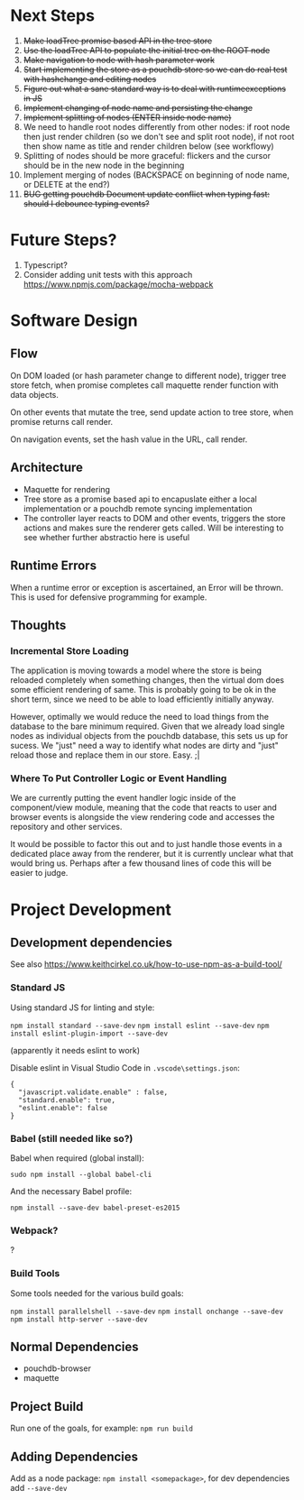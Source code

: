 # Next Steps

1. ~~Make loadTree promise based API in the tree store~~
2. ~~Use the loadTree API to populate the initial tree on the ROOT node~~
3. ~~Make navigation to node with hash parameter work~~
4. ~~Start implementing the store as a pouchdb store so we can do real test with hashchange and editing nodes~~
5. ~~Figure out what a sane standard way is to deal with runtimeexceptions in JS~~
6. ~~Implement changing of node name and persisting the change~~
7. ~~Implement splitting of nodes (ENTER inside node name)~~
8. We need to handle root nodes differently from other nodes: if root node then just render children (so we don't see and split root node), if not root then show name as title and render children below (see workflowy)
9. Splitting of nodes should be more graceful: flickers and the cursor should be in the new node in the beginning
8. Implement merging of nodes (BACKSPACE on beginning of node name, or DELETE at the end?)
10. ~~BUG getting pouchdb Document update conflict when typing fast: should I debounce typing events?~~

# Future Steps?

1. Typescript?
2. Consider adding unit tests with this approach https://www.npmjs.com/package/mocha-webpack


# Software Design

## Flow
On DOM loaded (or hash parameter change to different node), trigger tree store fetch, when promise completes call maquette render function with data objects.

On other events that mutate the tree, send update action to tree store, when promise returns call render.

On navigation events, set the hash value in the URL, call render.

## Architecture

- Maquette for rendering
- Tree store as a promise based api to encapuslate either a local implementation or a pouchdb remote syncing implementation
- The controller layer reacts to DOM and other events, triggers the store actions and makes sure the renderer gets called. Will be interesting to see whether further abstractio here is useful

## Runtime Errors

When a runtime error or exception is ascertained, an Error will be thrown. This is used for defensive programming for example.

## Thoughts

### Incremental Store Loading

The application is moving towards a model where the store is being reloaded completely when something changes, then the virtual dom does some efficient rendering of same. This is probably going to be ok in the short term, since we need to be able to load efficiently initially anyway.

However, optimally we would reduce the need to load things from the database to the bare minimum required. Given that we already load single nodes as individual objects from the pouchdb database, this sets us up for sucess. We "just" need a way to identify what nodes are dirty and "just" reload those and replace them in our store. Easy. ;|

### Where To Put Controller Logic or Event Handling

We are currently putting the event handler logic inside of the component/view module, meaning that the code that reacts to user and browser events is alongside the view rendering code and accesses the repository and other services. 

It would be possible to factor this out and to just handle those events in a dedicated place away from the renderer, but it is currently unclear what that would bring us. Perhaps after a few thousand lines of code this will be easier to judge.

# Project Development

## Development dependencies

See also https://www.keithcirkel.co.uk/how-to-use-npm-as-a-build-tool/

### Standard JS

Using standard JS for linting and style:

`npm install standard --save-dev`
`npm install eslint --save-dev`
`npm install eslint-plugin-import --save-dev`

(apparently it needs eslint to work)

Disable eslint in Visual Studio Code in `.vscode\settings.json`:

```
{
  "javascript.validate.enable" : false,
  "standard.enable": true,
  "eslint.enable": false
}
```

### Babel (still needed like so?)

Babel when required (global install):

`sudo npm install --global babel-cli`

And the necessary Babel profile:

`npm install --save-dev babel-preset-es2015`

### Webpack?

?

### Build Tools

Some tools needed for the various build goals:

`npm install parallelshell --save-dev`
`npm install onchange --save-dev`
`npm install http-server --save-dev`

## Normal Dependencies

- pouchdb-browser
- maquette

## Project Build

Run one of the goals, for example: `npm run build`

## Adding Dependencies

Add as a node package: `npm install <somepackage>`, for dev dependencies add `--save-dev`
